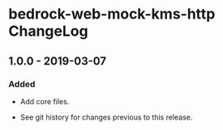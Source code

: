 # bedrock-web-mock-kms-http ChangeLog

## 1.0.0 - 2019-03-07

### Added
- Add core files.

- See git history for changes previous to this release.
